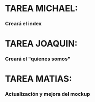 # TAREA MICHAEL:
<h3> Creará el index </h1>

# TAREA JOAQUIN:
<h3> Creará el "quienes somos" </h1>

# TAREA MATIAS:
<h3> Actualización y mejora del mockup </h1>
